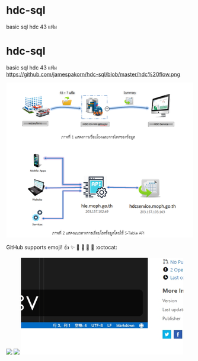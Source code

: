 # hdc-sql
basic sql hdc 43 แฟ้ม  

# hdc-sql
basic sql hdc 43 แฟ้ม  
https://github.com/jamespakorn/hdc-sql/blob/master/hdc%20flow.png

![hdc_flow](/hdc%20flow.png)

GitHub supports emoji!
:+1: :sparkles: :camel: :tada:
:rocket: :metal: :octocat: 

![](2017-03-14-21-19-35.png)
![](2017-03-14-21-21-41.png)
![wiod](/images/xxxx.jpg)




